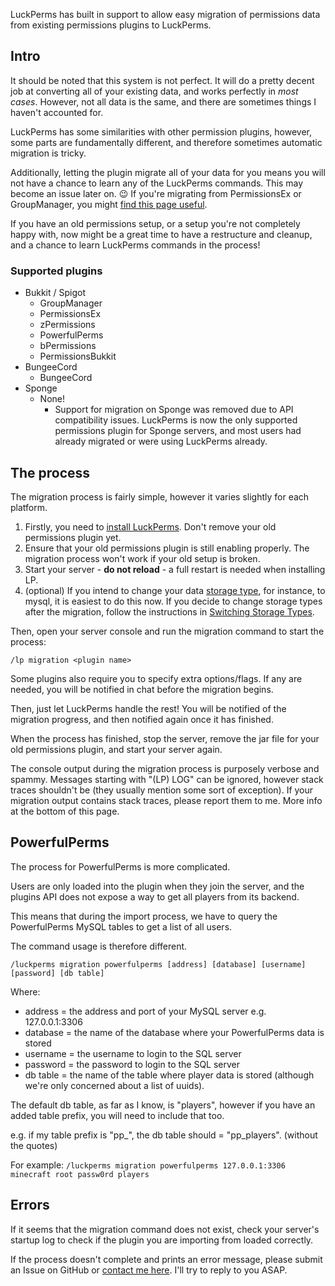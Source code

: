 LuckPerms has built in support to allow easy migration of permissions data from existing permissions plugins to LuckPerms.

## Intro
It should be noted that this system is not perfect. It will do a pretty decent job at converting all of your existing data, and works perfectly in *most cases*. However, not all data is the same, and there are sometimes things I haven't accounted for.

LuckPerms has some similarities with other permission plugins, however, some parts are fundamentally different, and therefore sometimes automatic migration is tricky.

Additionally, letting the plugin migrate all of your data for you means you will not have a chance to learn any of the LuckPerms commands. This may become an issue later on. 😉 If you're migrating from PermissionsEx or GroupManager, you might [find this page useful](https://github.com/lucko/LuckPerms/wiki/GM-&-PEX-Command-Equivalents).

If you have an old permissions setup, or a setup you're not completely happy with, now might be a great time to have a restructure and cleanup, and a chance to learn LuckPerms commands in the process!
   
   
### Supported plugins
* Bukkit / Spigot
  * GroupManager
  * PermissionsEx
  * zPermissions
  * PowerfulPerms
  * bPermissions
  * PermissionsBukkit
* BungeeCord
  * BungeeCord
* Sponge
  * None!
    * Support for migration on Sponge was removed due to API compatibility issues. LuckPerms is now the only supported permissions plugin for Sponge servers, and most users had already migrated or were using LuckPerms already.

## The process
The migration process is fairly simple, however it varies slightly for each platform.

1. Firstly, you need to [install LuckPerms](https://github.com/lucko/LuckPerms/wiki/Installation). Don't remove your old permissions plugin yet.
2. Ensure that your old permissions plugin is still enabling properly. The migration process won't work if your old setup is broken.
3. Start your server - **do not reload** - a full restart is needed when installing LP. 
4. (optional) If you intend to change your data [storage type](https://github.com/lucko/LuckPerms/wiki/Storage-types), for instance, to mysql, it is easiest to do this now. If you decide to change storage types after the migration, follow the instructions in [Switching Storage Types](https://github.com/lucko/LuckPerms/wiki/Switching-storage-types).

Then, open your server console and run the migration command to start the process:

`/lp migration <plugin name>` 

Some plugins also require you to specify extra options/flags. If any are needed, you will be notified in chat before the migration begins.

Then, just let LuckPerms handle the rest! You will be notified of the migration progress, and then notified again once it has finished.

When the process has finished, stop the server, remove the jar file for your old permissions plugin, and start your server again.

The console output during the migration process is purposely verbose and spammy. Messages starting with "(LP) LOG" can be ignored, however stack traces shouldn't be (they usually mention some sort of exception). If your migration output contains stack traces, please report them to me. More info at the bottom of this page. 

## PowerfulPerms
The process for PowerfulPerms is more complicated.

Users are only loaded into the plugin when they join the server, and the plugins API does not expose a way to get all players from its backend.

This means that during the import process, we have to query the PowerfulPerms MySQL tables to get a list of all users.

The command usage is therefore different.

`/luckperms migration powerfulperms [address] [database] [username] [password] [db table]`

Where:
* address = the address and port of your MySQL server e.g. 127.0.0.1:3306
* database = the name of the database where your PowerfulPerms data is stored
* username = the username to login to the SQL server
* password = the password to login to the SQL server
* db table = the name of the table where player data is stored (although we're only concerned about a list of uuids).

The default db table, as far as I know, is "players", however if you have an added table prefix, you will need to include that too.

e.g. if my table prefix is "pp_", the db table should = "pp_players". (without the quotes)

For example: `/luckperms migration powerfulperms 127.0.0.1:3306 minecraft root passw0rd players`

## Errors
If it seems that the migration command does not exist, check your server's startup log to check if the plugin you are importing from loaded correctly.

If the process doesn't complete and prints an error message, please submit an Issue on GitHub or [contact me here](https://github.com/lucko/LuckPerms/wiki#2-speech_balloon-discord). I'll try to reply to you ASAP.
